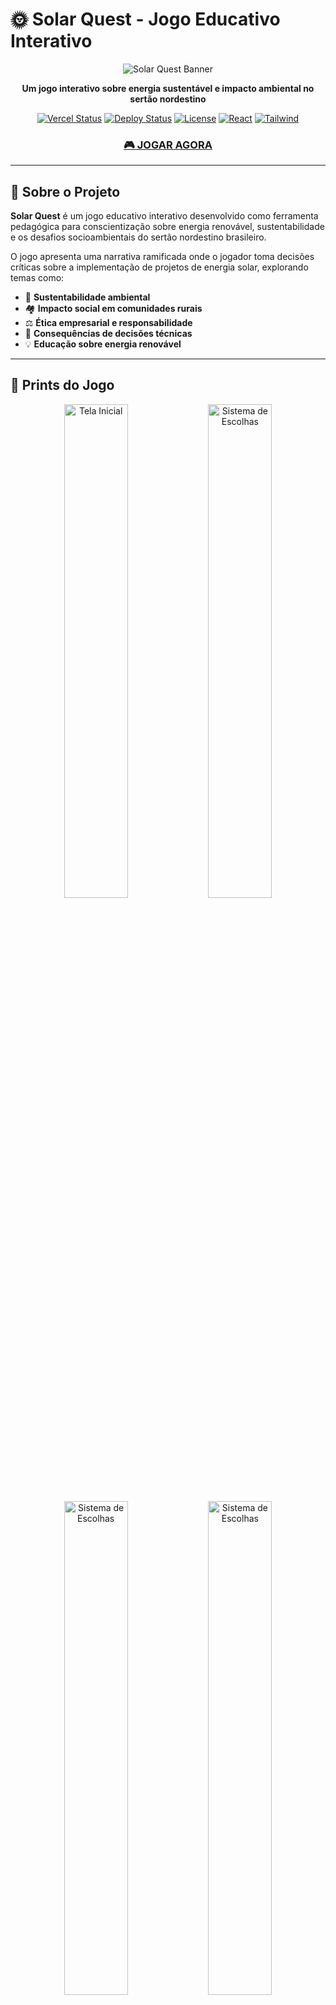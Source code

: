 # 🌞 Solar Quest - Jogo Educativo Interativo

<div align="center">
  
  ![Solar Quest Banner](https://img.shields.io/badge/Solar%20Quest-Energia%20Sustentável-green?style=for-the-badge&logo=sun&logoColor=yellow)
  
  **Um jogo interativo sobre energia sustentável e impacto ambiental no sertão nordestino**
  
  [![Vercel Status](https://vercelbadge.vercel.app/api/SEU-USUARIO/solar-quest)](https://solar-quest.vercel.app/)
  [![Deploy Status](https://img.shields.io/github/deployments/SEU-USUARIO/solar-quest/github-pages?style=flat-square&label=Deploy)](https://vercel.com/cefras54-1783s-projects)
  [![License](https://img.shields.io/github/license/cefrasjose/solar-quest?style=flat-square)](LICENSE)
  [![React](https://img.shields.io/badge/React-18+-blue?style=flat-square&logo=react)](https://reactjs.org/)
  [![Tailwind](https://img.shields.io/badge/Tailwind-3+-06B6D4?style=flat-square&logo=tailwindcss)](https://tailwindcss.com/)
  
  ### [🎮 JOGAR AGORA](https://solar-quest.vercel.app/)
  
</div>


---

## 📖 Sobre o Projeto

**Solar Quest** é um jogo educativo interativo desenvolvido como ferramenta pedagógica para conscientização sobre energia renovável, sustentabilidade e os desafios socioambientais do sertão nordestino brasileiro.

O jogo apresenta uma narrativa ramificada onde o jogador toma decisões críticas sobre a implementação de projetos de energia solar, explorando temas como:

- 🌱 **Sustentabilidade ambiental**
- 🏘️ **Impacto social em comunidades rurais**
- ⚖️ **Ética empresarial e responsabilidade**
- 🔄 **Consequências de decisões técnicas**
- 💡 **Educação sobre energia renovável**

---

## 📸 Prints do Jogo

<p align="center">
  <img src="./screenshots/Captura de tela 2025-08-21 042045.png" alt="Tela Inicial" width="45%"/>
  <img src="./screenshots/Captura de tela 2025-08-21 042711.png" alt="Sistema de Escolhas" width="45%"/>
  <img src="./screenshots/Captura de tela 2025-08-21 042740.png" alt="Sistema de Escolhas" width="45%"/>
  <img src="./screenshots/Captura de tela 2025-08-21 042759.png" alt="Sistema de Escolhas" width="45%"/>
</p>

<p align="center">
  <img src="./screenshots/Captura de tela 2025-08-21 042807.png" alt="Final do Jogo" width="70%"/>
</p>

---

## 🎯 Objetivos Educacionais

### 🎓 **Aprendizado**
- Compreender os desafios da implementação de energia solar
- Analisar impactos ambientais de projetos energéticos
- Desenvolver pensamento crítico sobre sustentabilidade
- Conhecer a realidade do sertão nordestino

### 🎮 **Mecânicas do Jogo**
- **Narrativa Interativa**: História com múltiplas ramificações
- **Sistema de Escolhas**: Decisões que impactam o desfecho
- **Múltiplos Finais**: 4 finais diferentes baseados nas escolhas
- **Progressão Salva**: Continue de onde parou
- **Experiência Imersiva**: Animações e design solarpunk

---

## 🕹️ Como Jogar

### 🚀 **Acesso Online**
1. **Visite**: [https://solar-quest.vercel.app/](https://solar-quest.vercel.app/)
2. **Digite seu nome** para personalizar a experiência
3. **Escolha seu gênero** para definir a narrativa inicial
4. **Tome decisões** que moldarão sua jornada
5. **Descubra** um dos múltiplos finais baseados em suas escolhas

### 📊 **Estrutura Narrativa**
```mermaid
graph TD
    A[Início] --> B[Escolha de Gênero]
    B --> C[História Pessoal]
    C --> D[Oportunidade de Trabalho]
    D --> E{Aceitar Projeto?}
    E -->|Sim| F[Escolha do Terreno]
    E -->|Não| G[Fim - Desistência]
    F --> H[Pedra Branca] 
    F --> I[Chapada do Sol Nascente]
    H --> J{Acelerar ou Reavaliar?}
    I --> J
    J --> K[Final Perfeito 🌞]
    J --> L[Final Bom 🌱]
    J --> M[Final Trágico ⚡]
    J --> N[Final Meio Termo 🏜️]
```

---

## 🛠️ Tecnologias Utilizadas

### 🔧 **Frontend**
- **React.js 18+** - Framework principal
- **JavaScript ES6+** - Linguagem de programação
- **HTML5 & CSS3** - Estrutura e estilização

### 🎨 **Design & UI/UX**
- **Tailwind CSS** - Framework de estilização
- **Framer Motion** - Animações e transições
- **Lucide React** - Biblioteca de ícones
- **Design Solarpunk** - Estética sustentável minimalista

### ⚙️ **Funcionalidades**
- **Local Storage API** - Salvamento de progresso
- **Responsive Design** - Compatibilidade mobile/desktop
- **PWA Ready** - Experiência app-like
- **Accessibility** - Contraste e navegação otimizados

### 🚀 **Deploy & Hosting**
- **Vercel** - Hospedagem gratuita
- **Vite/Create React App** - Bundling e otimização

---

## 📁 Estrutura do Projeto

```
solar-quest/
├── 📂 public/
│   ├── 📄 index.html          # Template HTML
│   └── 🖼️ favicon.ico         # Ícone da aba
├── 📂 src/
│   ├── 📄 App.js              # Componente principal do jogo
│   ├── 📄 index.js            # Entry point React
│   └── 📄 index.css           # Estilos globais
├── 📄 package.json            # Dependências do projeto
├── 📄 README.md              # Documentação
└── 📄 LICENSE                # Licença do projeto
```

---

## 🎭 Personagens e Cenários

### 👤 **Protagonistas**
- **Personagem Masculino**: Técnico em energia, filho do sertão
- **Personagem Feminino**: Engenheira ambiental, defensora da comunidade

### 🏞️ **Cenários**
- **Pedra Branca (PE)**: Terreno árido com alto potencial solar
- **Chapada do Sol Nascente (DF)**: Área elevada com riscos geológicos

### 👥 **NPCs Importantes**
- **Dona Lúcia**: Representante comunitária de Pedra Branca
- **Jeferson Silva**: Líder da comunidade Sol Nascente
- **Carla Fontes**: Investidora pragmática
- **Carlos Lima**: Representante da ONG Verde Viva
- **Ministro Elias Rocha**: Político local
- **Mãe Zefa / Dona Iraci**: Cartomantes que leem a terra

---

## 🎯 Finais Possíveis

| Final | Condição | Resultado |
|-------|----------|-----------|
| 🌞 **Perfeito** | Reavaliou o impacto e ouviu a comunidade | Projeto modelo internacional |
| 🌱 **Bom** | Acelerou mas reverteu após cartomante | Reconstrução sustentável |
| ⚡ **Trágico** | Acelerou e ignorou avisos | Desastre ambiental |
| 🏜️ **Meio Termo** | Abandonou após problemas | Desativação e recuperação lenta |

---

## 🚀 Instalação e Desenvolvimento

### 📋 **Pré-requisitos**
- Node.js 16+ 
- NPM ou Yarn
- Git

### 🔧 **Instalação Local**
```bash
# Clone o repositório
git clone https://github.com/cefrasjose/solar-quest.git

# Entre na pasta
cd solar-quest

# Instale dependências
npm install

# Execute em desenvolvimento
npm start

# Acesse http://localhost:3000
```

### 🏗️ **Build de Produção**
```bash
# Gerar build otimizado
npm run build

# Testar build localmente
npx serve -s build
```

---

## 🤝 Contribuições

### 📌 **Como Contribuir**
1. 🍴 **Fork** o projeto
2. 🌿 **Crie uma branch** (`git checkout -b feature/nova-funcionalidade`)
3. 💾 **Commit** suas mudanças (`git commit -m 'Adiciona nova funcionalidade'`)
4. 📤 **Push** para a branch (`git push origin feature/nova-funcionalidade`)
5. 🔄 **Abra um Pull Request**

### 🐛 **Reportar Bugs**
- Use as [Issues do GitHub](https://github.com/cefrasjose/solar-quest/issues)
- Descreva o problema detalhadamente
- Inclua steps para reproduzir
- Adicione screenshots se necessário

### 💡 **Sugerir Melhorias**
- Novas funcionalidades
- Melhorias de UX/UI  
- Otimizações de performance
- Correções de acessibilidade

---

## 👥 Equipe de Desenvolvimento

<table>
  <tr>
    <td align="center">
      <strong>🎓 Professor Orientador</strong><br>
      <strong>Renato Nunes de Ramalho</strong><br>
      <em>Orientação acadêmica</em>
    </td>
  </tr>
</table>

<table>
  <tr>
    <td align="center">
      <strong>👨‍🎓 Alunos - 3° "G" 2025 EREMWAL</strong><br>
      <strong>Lucas Nadson</strong><br>
      <strong>Mariana Vitória</strong><br>
      <strong>Rikelmy</strong><br>
      <em>Desenvolvimento e pesquisa</em>
    </td>
  </tr>
</table>

<table>
  <tr>
    <td align="center">
      <strong>👨‍💻 Colaboradores</strong><br>
      <strong>Cefras Mandú</strong><br>
      <strong>Robson Luan</strong><br>
      <em>Eng. de Computação IFPB-CG</em><br>
      <strong>Francisco Ferreira</strong><br>
      <em>S.I UNIFAP-CE</em><br>
      <em>Desenvolvimento técnico</em>
    </td>
  </tr>
</table>

---

## 📊 Status do Projeto

- ✅ **Narrativa completa** implementada
- ✅ **Sistema de escolhas** funcionando
- ✅ **Múltiplos finais** disponíveis
- ✅ **Save/Load** automático
- ✅ **Design responsivo** mobile/desktop
- ✅ **Animações** e transições
- ✅ **Deploy automatizado** GitHub Pages

### 🔮 **Próximas Funcionalidades**
- 🔊 Trilha sonora ambiente
- 🖼️ Ilustrações customizadas dos cenários
- 📈 Sistema de estatísticas de jogadas
- 🌐 Suporte a múltiplos idiomas
- 📱 Versão PWA offline

---

## 📄 Licença

Este projeto está licenciado sob a **MIT License** - veja o arquivo [LICENSE](LICENSE) para detalhes.

```
MIT License - Uso educacional e não comercial incentivado
Copyright (c) 2024 Equipe Solar Quest EREMWAL
```

---

## 🌐 Links Úteis

- 🎮 **Jogo Online**: [https://solar-quest.vercel.app](https://solar-quest.vercel.app)
- 📊 **Repositório**: [https://github.com/cefrasjose/solar-quest](https://github.com/cefrasjose/solar-quest)
- 🚀 **Deploy Status**: [GitHub Actions](https://github.com/cefrasjose/solar-quest/actions)
- 📝 **Issues**: [Reportar Problemas](https://github.com/cefrasjose/solar-quest/issues)
- 💬 **Discussões**: [GitHub Discussions](https://github.com/cefrasjose/solar-quest/discussions)

---

## 📞 Contato

Para dúvidas acadêmicas ou colaborações:

- 📧 **Email institucional**: [cefras.jose@academico.ifpb.edu.br](mailto:cefras.jose@academico.ifpb.edu.br)
- 🏫 **EREMWAL** - Escola de Referência em Ensino Médio Dr. Walmy Campos Bezerra
- 🎓 **IFPB** - Instituto Federal da Paraíba Campus Campina Grande
- 🎓 **UNIFAP-CE** - Centro Universitario Paraíso

---

<div align="center">
  
  ### 🌱 Feito com 💚 pela equipe EREMWAL e colaboração dos estudantes do IFPB-CG e UniFAP-CE
[@cefrasjose](https://github.com/cefrasjose) [@robsonluan95](https://github.com/robsonluan95) 
  
  **"Construir um futuro exige mais do que luz, exige consciência."**
  
  *- Solar Quest*
  
  ---
  
  ⭐ **Gostou do projeto? Deixe uma estrela!** ⭐
  
</div>
